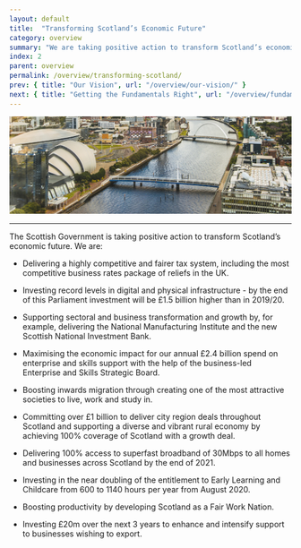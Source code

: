```yaml
---
layout: default
title:  "Transforming Scotland’s Economic Future"
category: overview
summary: "We are taking positive action to transform Scotland’s economic future."
index: 2
parent: overview
permalink: /overview/transforming-scotland/
prev: { title: "Our Vision", url: "/overview/our-vision/" }
next: { title: "Getting the Fundamentals Right", url: "/overview/fundamentals/" }
---
```


![The riverside in Glasgow](/assets/images/pageimages/overview2.jpg)
<br>
<hr>

The Scottish Government is taking positive action to transform Scotland’s economic future. We are:

* Delivering a highly competitive and fairer tax system, including the most competitive business rates package of reliefs in the UK. 

* Investing record levels in digital and physical infrastructure - by the end of this Parliament investment will be £1.5 billion higher than in 2019/20.

* Supporting sectoral and business transformation and growth by, for example, delivering the National Manufacturing Institute and the new Scottish National Investment Bank. 

* Maximising the economic impact for our annual £2.4 billion spend on enterprise and skills support with the help of the business-led Enterprise and Skills Strategic Board.

* Boosting inwards migration through creating one of the most attractive societies to live, work and study in. 

* Committing over £1 billion to deliver city region deals throughout Scotland and supporting a diverse and vibrant rural economy by achieving 100% coverage of Scotland with a growth deal.

* Delivering 100% access to superfast broadband of 30Mbps to all homes and businesses across Scotland by the end of 2021.

* Investing in the near doubling of the entitlement to Early Learning and Childcare from 600 to 1140 hours per year from August 2020. 

* Boosting productivity by developing Scotland as a Fair Work Nation.

* Investing £20m over the next 3 years to enhance and intensify support to businesses wishing to export.


 

